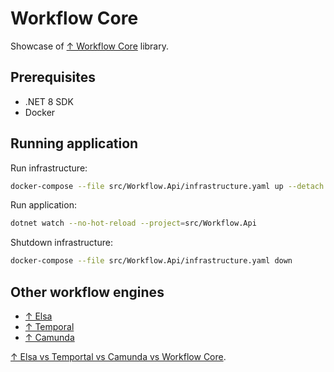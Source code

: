 # Workflow Core

Showcase of [↑ Workflow Core](https://github.com/danielgerlag/workflow-core) library.

## Prerequisites

- .NET 8 SDK
- Docker

## Running application

Run infrastructure:

```bash
docker-compose --file src/Workflow.Api/infrastructure.yaml up --detach
```

Run application:

```bash
dotnet watch --no-hot-reload --project=src/Workflow.Api
```

Shutdown infrastructure:

```bash
docker-compose --file src/Workflow.Api/infrastructure.yaml down
```

## Other workflow engines

- [↑ Elsa](https://github.com/elsa-workflows/elsa-core)
- [↑ Temporal](https://github.com/temporalio/sdk-dotnet)
- [↑ Camunda](https://camunda.com/blog/2022/11/camunda-platform-8-dotnet-developers/)

[↑ Elsa vs Temportal vs Camunda vs Workflow Core](https://stackoverflow.com/questions/78479207/elsa-vs-temportal-vs-camunda-vs-workflow-core).